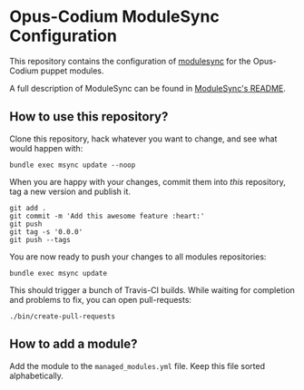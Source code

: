 # Opus-Codium ModuleSync Configuration

This repository contains the configuration of
[modulesync](http://github.com/puppetlabs/modulesync) for the Opus-Codium
puppet modules.

A full description of ModuleSync can be found in [ModuleSync's
README](https://github.com/puppetlabs/modulesync).

## How to use this repository?

Clone this repository, hack whatever you want to change, and see what would
happen with:

```
bundle exec msync update --noop
```

When you are happy with your changes, commit them into *this* repository, tag a
new version and publish it.

```
git add .
git commit -m 'Add this awesome feature :heart:'
git push
git tag -s '0.0.0'
git push --tags
```

You are now ready to push your changes to all modules repositories:

```
bundle exec msync update
```

This should trigger a bunch of Travis-CI builds.  While waiting for completion
and problems to fix, you can open pull-requests:

```
./bin/create-pull-requests
```

## How to add a module?

Add the module to the `managed_modules.yml` file.  Keep this file sorted
alphabetically.
